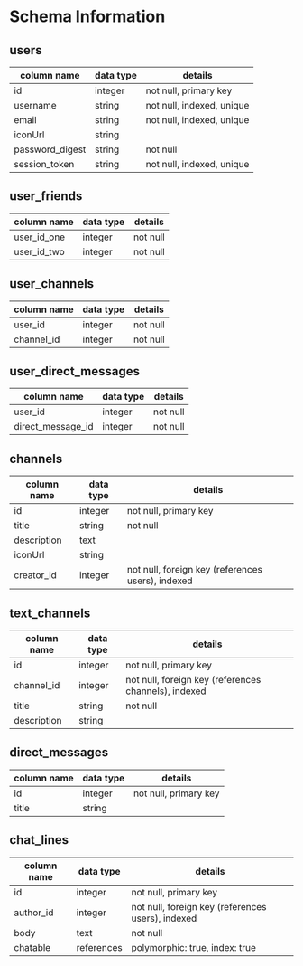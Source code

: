# Schema Information

## users
column name     | data type | details
----------------|-----------|-----------------------
id              | integer   | not null, primary key
username        | string    | not null, indexed, unique
email           | string    | not null, indexed, unique
iconUrl         | string    |
password_digest | string    | not null
session_token   | string    | not null, indexed, unique

## user_friends
column name     | data type | details
----------------|-----------|-----------------------
user_id_one     | integer   | not null
user_id_two     | integer   | not null

## user_channels
column name     | data type | details
----------------|-----------|-----------------------
user_id         | integer   | not null
channel_id      | integer   | not null

## user_direct_messages
column name      | data type | details
-----------------|-----------|-----------------------
user_id          | integer   | not null
direct_message_id| integer   | not null

## channels
column name    | data type | details
---------------|-----------|-----------------------
id             | integer   | not null, primary key
title          | string    | not null
description    | text      |
iconUrl        | string    |
creator_id     | integer   | not null, foreign key (references users), indexed

## text_channels
column name | data type | details
------------|-----------|-----------------------
id          | integer   | not null, primary key
channel_id  | integer   | not null, foreign key (references channels), indexed
title       | string    | not null
description | string    |

## direct_messages
column name | data type | details
------------|-----------|-----------------------
id          | integer   | not null, primary key
title       | string    |

## chat_lines
column name | data type | details
------------|-----------|-----------------------
id          | integer   | not null, primary key
author_id   | integer   | not null, foreign key (references users), indexed
body        | text      | not null
chatable    | references| polymorphic: true, index: true
